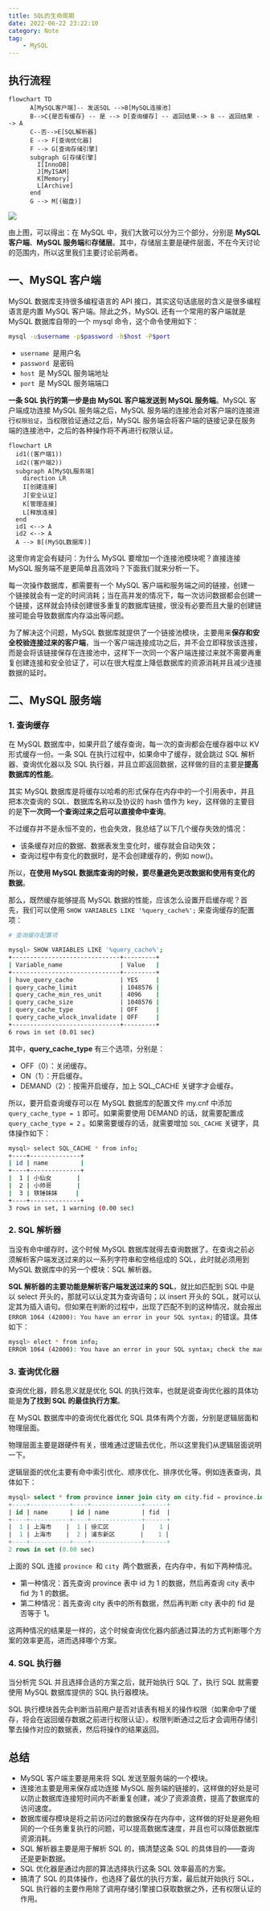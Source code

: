 ```yaml
---
title: SQL的生命周期
date: 2022-06-22 23:22:10
category: Note
tag:
    - MySQL
---
```


## 执行流程

```mermaid
flowchart TD
      A[MySQL客户端]-- 发送SQL -->B[MySQL连接池]
      B-->C{是否有缓存} -- 是 --> D[查询缓存] -- 返回结果--> B -- 返回结果 --> A
      C--否-->E[SQL解析器]
      E --> F[查询优化器]
      F --> G[查询存储引擎]
      subgraph G[存储引擎]
        I[InnoDB]
        J[MyISAM]
        K[Memory]
        L[Archive]
      end
      G --> M[(磁盘)]

```

![](https://p1-juejin.byteimg.com/tos-cn-i-k3u1fbpfcp/380d2f09a36642f9b922e1d7e5e1f848~tplv-k3u1fbpfcp-zoom-in-crop-mark:1304:0:0:0.awebp?)

由上图，可以得出：在 MySQL 中，我们大致可以分为三个部分，分别是 **MySQL 客户端**、**MySQL 服务端**和**存储层**。其中，存储层主要是硬件层面，不在今天讨论的范围内，所以这里我们主要讨论前两者。

## 一、MySQL 客户端

MySQL 数据库支持很多编程语言的 API 接口，其实这句话底层的含义是很多编程语言是内置 MySQL 客户端。除此之外，MySQL 还有一个常用的客户端就是 MySQL 数据库自带的一个 mysql 命令，这个命令使用如下：

```Bash
mysql -u$username -p$password -h$host -P$port
```

-   `username `是用户名
-   `password `是密码
-   `host `是 MySQL 服务端地址
-   `port `是 MySQL 服务端端口

**一条 SQL 执行的第一步是由 MySQL 客户端发送到 MySQL 服务端**。MySQL 客户端成功连接 MySQL 服务端之后，MySQL 服务端的连接池会对客户端的连接进行`权限验证`，当权限验证通过之后，MySQL 服务端会将客户端的链接记录在服务端的连接池中，之后的各种操作将不再进行权限认证。

```Mermaid
flowchart LR
  id1((客户端1))
  id2((客户端2))
  subgraph A[MySQL服务端]
    direction LR
    I[创建连接]
    J[安全认证]
    K[管理连接]
    L[释放连接]
  end
  id1 <--> A
  id2 <--> A
  A --> B[(MySQL数据库)]

```

这里你肯定会有疑问：为什么 MySQL 要增加一个连接池模块呢？直接连接 MySQL 服务端不是更简单且高效吗？下面我们就来分析一下。

每一次操作数据库，都需要有一个 MySQL 客户端和服务端之间的链接，创建一个链接就会有一定的时间消耗；当在高并发的情况下，每一次访问数据都会创建一个链接，这样就会持续创建很多重复的数据库链接，很没有必要而且大量的创建链接可能会导致数据库内存溢出等问题。

为了解决这个问题，MySQL 数据库就提供了一个链接池模块，主要用来**保存和安全校验连接过来的客户端**，当一个客户端连接成功之后，并不会立即释放该连接，而是会将该链接保存在连接池中，这样下一次同一个客户端连接过来就不需要再重复创建连接和安全验证了，可以在很大程度上降低数据库的资源消耗并且减少连接数据的延时。

## 二、MySQL 服务端

### 1. 查询缓存

在 MySQL 数据库中，如果开启了缓存查询，每一次的查询都会在缓存器中以 KV 形式缓存一份。一条 SQL 在执行过程中，如果命中了缓存，就会跳过 SQL 解析器、查询优化器以及 SQL 执行器，并且立即返回数据，这样做的目的主要是**提高数据库的性能**。

其实 MySQL 数据库是将缓存以哈希的形式保存在内存中的一个引用表中，并且把本次查询的 SQL、数据库名称以及协议的 hash 值作为 key，这样做的主要目的是**下一次同一个查询过来之后可以直接命中查询**。

不过缓存并不是永恒不变的，也会失效，我总结了以下几个缓存失效的情况：

-   该条缓存对应的数据、数据表发生变化时，缓存就会自动失效；
-   查询过程中有变化的数据时，是不会创建缓存的，例如 now()。

所以，**在使用 MySQL 数据库查询的时候，要尽量避免更改数据和使用有变化的数据**。

那么，既然缓存能够提高 MySQL 数据的性能，应该怎么设置开启缓存呢？首先，我们可以使用 `SHOW VARIABLES LIKE '%query_cache%';` 来查询缓存的配置项：

```Bash
# 查询缓存配置项

mysql> SHOW VARIABLES LIKE '%query_cache%';
+------------------------------+---------+
| Variable_name                | Value   |
+------------------------------+---------+
| have_query_cache             | YES     |
| query_cache_limit            | 1048576 |
| query_cache_min_res_unit     | 4096    |
| query_cache_size             | 1048576 |
| query_cache_type             | OFF     |
| query_cache_wlock_invalidate | OFF     |
+------------------------------+---------+
6 rows in set (0.01 sec)
```

其中，**query_cache_type** 有三个选项，分别是：

-   OFF（0）：关闭缓存。
-   ON（1）：开启缓存。
-   DEMAND（2）：按需开启缓存，加上 SQL_CACHE 关键字才会缓存。

所以，要开启查询缓存可以在 MySQL 数据库的配置文件 my.cnf 中添加 `query_cache_type = 1` 即可。如果需要使用 DEMAND 的话，就需要配置成 `query_cache_type = 2` 。如果需要缓存的话，就需要增加 `SQL_CACHE` 关键字，具体操作如下：

```Bash
mysql> select SQL_CACHE * from info;
+----+--------------+
| id | name         |
+----+--------------+
|  1 | 小仙女       |
|  2 | 小帅哥       |
|  3 | 铁锤妹妹     |
+----+--------------+
3 rows in set, 1 warning (0.00 sec)
```

### 2. SQL 解析器

当没有命中缓存时，这个时候 MySQL 数据库就得去查询数据了。在查询之前必须解析客户端发送过来的以一系列字符串和空格组成的 SQL，此时就必须用到 MySQL 数据库中的另一个模块：SQL 解析器。

**SQL 解析器的主要功能是解析客户端发送过来的 SQL**，就比如匹配到 SQL 中是以 select 开头的，那就可以认定其为查询语句；以 insert 开头的 SQL，就可以认定其为插入语句。但如果在判断的过程中，出现了匹配不到的这种情况，就会报出 `ERROR 1064 (42000): You have an error in your SQL syntax;` 的错误。具体如下：

```Bash
mysql> elect * from info;
ERROR 1064 (42000): You have an error in your SQL syntax; check the manual that corresponds to your MySQL server version for the right syntax to use near 'elect * from info' at line 1
```

### 3. 查询优化器

查询优化器，顾名思义就是优化 SQL 的执行效率，也就是说查询优化器的具体功能是**为了找到 SQL 的最佳执行方案**。

在 MySQL 数据库中的查询优化器优化 SQL 具体有两个方面，分别是逻辑层面和物理层面。

物理层面主要是跟硬件有关，很难通过逻辑去优化，所以这里我们从逻辑层面说明一下。

逻辑层面的优化主要有命中索引优化、顺序优化、排序优化等。例如连表查询，具体如下：

```SQL
mysql> select * from province inner join city on city.fid = province.id where province.id = 1;
+----+-----------+----+--------------+------+
| id | name      | id | name         | fid  |
+----+-----------+----+--------------+------+
|  1 | 上海市    |  1 | 徐汇区         |    1 |
|  1 | 上海市    |  2 | 浦东新区       |    1 |
+----+-----------+----+--------------+------+
2 rows in set (0.00 sec)
```

上面的 SQL 连接 `province `和 `city `两个数据表，在内存中，有如下两种情况。

-   第一种情况：首先查询 province 表中 id 为 1 的数据，然后再查询 city 表中 fid 为 1 的数据。
-   第二种情况：首先查询 city 表中的所有数据，然后再判断 city 表中的 fid 是否等于 1。

这两种情况的结果是一样的，这个时候查询优化器内部通过算法的方式判断哪个方案的效率更高，进而选择哪个方案。

### 4. SQL 执行器

当分析完 SQL 并且选择合适的方案之后，就开始执行 SQL 了，执行 SQL 就需要使用 MySQL 数据库提供的 SQL 执行器模块。

SQL 执行模块首先会判断当前用户是否对该表有相关的操作权限（如果命中了缓存，将会在返回缓存数据之前进行权限认证）。权限判断通过之后才会调用存储引擎去操作对应的数据表，然后将操作的结果返回。

## 总结

-   MySQL 客户端主要是用来将 SQL 发送至服务端的一个模块。
-   连接池主要是用来保存成功连接 MySQL 服务端的链接的，这样做的好处是可以防止数据库连接短时间内不断重复创建，减少了资源浪费，提高了数据库的访问速度。
-   数据库缓存模块是将之前访问过的数据保存在内存中，这样做的好处是避免相同的一个任务重复执行的问题，可以提高数据库速度，并且也可以降低数据库资源消耗。
-   SQL 解析器主要是用于解析 SQL 的，搞清楚这条 SQL 的具体目的——查询还是更新数据。
-   SQL 优化器是通过内部的算法选择执行这条 SQL 效率最高的方案。
-   搞清了 SQL 的具体操作，也选择了最优的执行方案，最后就开始执行 SQL，SQL 执行器的主要作用除了调用存储引擎接口获取数据之外，还有权限认证的作用。

